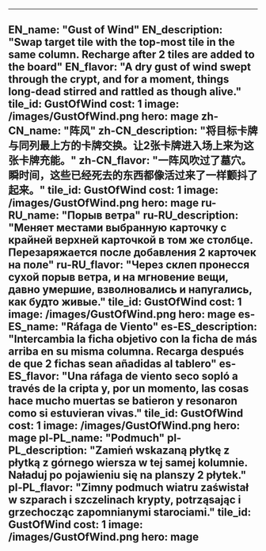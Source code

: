 ---

EN_name: "Gust of Wind"
EN_description: "Swap target tile with the top-most tile in the same column. Recharge after 2 tiles are added to the board"
EN_flavor: "A dry gust of wind swept through the crypt, and for a moment, things long-dead stirred and rattled as though alive."
tile_id: GustOfWind
cost: 1
image: /images/GustOfWind.png
hero: mage
zh-CN_name: "阵风"
zh-CN_description: "将目标卡牌与同列最上方的卡牌交换。让2张卡牌进入场上来为这张卡牌充能。"
zh-CN_flavor: "一阵风吹过了墓穴。瞬时间，这些已经死去的东西都像活过来了一样颤抖了起来。"
tile_id: GustOfWind
cost: 1
image: /images/GustOfWind.png
hero: mage
ru-RU_name: "Порыв ветра"
ru-RU_description: "Меняет местами выбранную карточку с крайней верхней карточкой в том же столбце. Перезаряжается после добавления 2 карточек на поле"
ru-RU_flavor: "Через склеп пронесся сухой порыв ветра, и на мгновение вещи, давно умершие, взволновались и напугались, как будто живые."
tile_id: GustOfWind
cost: 1
image: /images/GustOfWind.png
hero: mage
es-ES_name: "Ráfaga de Viento"
es-ES_description: "Intercambia la ficha objetivo con la ficha de más arriba en su misma columna. Recarga después de que 2 fichas sean añadidas al tablero"
es-ES_flavor: "Una ráfaga de viento seco sopló a través de la cripta y, por un momento, las cosas hace mucho muertas se batieron y resonaron como si estuvieran vivas."
tile_id: GustOfWind
cost: 1
image: /images/GustOfWind.png
hero: mage
pl-PL_name: "Podmuch"
pl-PL_description: "Zamień wskazaną płytkę z płytką z górnego wiersza w tej samej kolumnie. Naładuj po pojawieniu się na planszy 2 płytek."
pl-PL_flavor: "Zimny podmuch wiatru zaświstał w szparach i szczelinach krypty, potrząsając i grzechocząc zapomnianymi starociami."
tile_id: GustOfWind
cost: 1
image: /images/GustOfWind.png
hero: mage
---